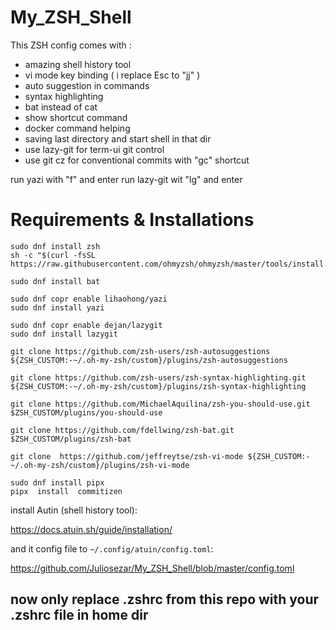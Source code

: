 # My_ZSH_Shell

This ZSH config comes with :

 - amazing shell history tool 
 - vi mode key binding ( i replace Esc to "jj" )
 - auto suggestion in commands
 - syntax highlighting
 - bat instead of cat
 - show shortcut command
 - docker command helping
 - saving last directory and start shell in that dir
 - use lazy-git for term-ui git control
 - use git cz for conventional commits with "gc" shortcut

run yazi with "f" and enter 
run lazy-git wit "lg" and enter

 

# Requirements & Installations

    sudo dnf install zsh
	sh -c "$(curl -fsSL https://raw.githubusercontent.com/ohmyzsh/ohmyzsh/master/tools/install.sh)"

	sudo dnf install bat
     
    sudo dnf copr enable lihaohong/yazi
	sudo dnf install yazi

	sudo dnf copr enable dejan/lazygit
	sudo dnf install lazygit

	git clone https://github.com/zsh-users/zsh-autosuggestions ${ZSH_CUSTOM:-~/.oh-my-zsh/custom}/plugins/zsh-autosuggestions

	git clone https://github.com/zsh-users/zsh-syntax-highlighting.git ${ZSH_CUSTOM:-~/.oh-my-zsh/custom}/plugins/zsh-syntax-highlighting

	git clone https://github.com/MichaelAquilina/zsh-you-should-use.git $ZSH_CUSTOM/plugins/you-should-use

	git clone https://github.com/fdellwing/zsh-bat.git $ZSH_CUSTOM/plugins/zsh-bat

	git clone  https://github.com/jeffreytse/zsh-vi-mode ${ZSH_CUSTOM:-~/.oh-my-zsh/custom}/plugins/zsh-vi-mode

	sudo dnf install pipx
	pipx  install  commitizen
	
install Autin (shell history tool):

https://docs.atuin.sh/guide/installation/

and it config file to `~/.config/atuin/config.toml`:

https://github.com/Juliosezar/My_ZSH_Shell/blob/master/config.toml


   
## now only replace .zshrc from this repo with your .zshrc file in home dir 
<!--stackedit_data:
eyJoaXN0b3J5IjpbLTEzMTg1NzY5NjcsMjEyMTEzOTkxLDE5Nj
E3MDMxMjMsLTQ1NjgzOTY4MSw2NDUyMTAxMzEsLTk4NDExMzY4
M119
-->